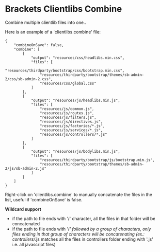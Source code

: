 Brackets Clientlibs Combine
===========================

Combine multiple clientlib files into one..

Here is an example of a 'clientlibs.combine' file:
```
{
    "combineOnSave": false,
    "combine": [
        {
            "output": "resources/css/headlibs.min.css",
            "files": [
                "resources/thirdparty/bootstrap/css/bootstrap.min.css",
                "resources/thirdparty/bootstrap/themes/sb-admin-2/css/sb-admin-2.css",
                "resources/css/global.css"
            ]
        },
        {
            "output": "resources/js/headlibs.min.js",
            "files": [
                "resources/js/common.js",
                "resources/js/routes.js",
                "resources/js/filters.js",
                "resources/js/directives.js",
                "resources/js/factories/*.js",
                "resources/js/services/*.js",
                "resources/js/controllers/*.js"
            ]
        },
        {
            "output": "resources/js/bodylibs.min.js",
            "files": [
                "resources/thirdparty/bootstrap/js/bootstrap.min.js",
                "resources/thirdparty/bootstrap/themes/sb-admin-2/js/sb-admin-2.js"
            ]
        }
    ]
}
```

Right-click on 'clientlibs.combine' to manually concatenate the files in the list, useful if 'combineOnSave' is false.

<b>Wildcard support</b>
* if the path to file ends with '/' character, all the files in that folder will be concatenated
* if the path to file ends with '/*' followed by a group of characters, only files ending in that group of characters will be concatenating (ex.: controllers/*.js matches all the files in controllers folder ending with '.js' i.e. all javascript files)